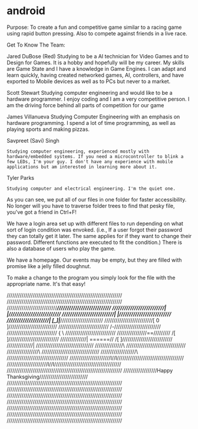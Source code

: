 android
=======

Purpose:
    To create a fun and competitive game similar to a racing game using rapid button pressing.  Also to compete against friends in a live race. 
    
Get To Know The Team:

Jared DuBose (Red)
    Studying to be a AI technician for Video Games and to Design for Games. It is a hobby and hopefully will be my career. 
    My skills are Game State and I have a knowledge in Game Engines. I can adapt and learn quickly, having created networked     games, AI, controllers, and have exported to Mobile devices as well as to PCs but never to a market.
    
Scott Stewart
    Studying computer engineering and would like to be a hardware programmer.  I enjoy coding and I am a very competitive person.  I am the driving force behind all parts of competition for our game

James Villanueva
    Studying Computer Engineering with an emphasis on hardware programming. I spend a lot of time programming, as well as playing sports and making pizzas. 

Savpreet (Savi) Singh

    Studying computer engineering, experienced mostly with hardware/embedded systems. If you need a microcontroller to blink a few LEDs, I'm your guy. I don't have any experience with mobile applications but am interested in learning more about it. 

Tyler Parks

	Studying computer and electrical engineering. I'm the quiet one.

	
	
	
As you can see, we put all of our files in one folder for faster accessibility.
No longer will you have to traverse folder trees to find that pesky file, you've got a friend in Ctrl+F!

We have a login area set up with different files to run depending on what sort of login condition was envoked.
(i.e., If a user forgot their password they can totally get it later. The same applies for if they want to change their password. Different functions are executed to fit the condition.)
There is also a database of users who play the game.

We have a homepage. Our events may be empty, but they are filled with promise like a jelly filled doughnut.

To make a change to the program you simply look for the file with the appropriate name. It's that easy!


//////////////////////////////////////////////////////////////
//////////////////////////////////////////////////////////////
///////////////////////////________///////////////////////////
//////////////////////////|        |//////////////////////////
//////////////////////////|        |//////////////////////////
/////////////////////_____| __[_]__|___///////////////////////
//////////////////////////[     0  ]//////////////////////////
///////////////////////////       /-\/////////////////////////
///////////////////////////    { \ ///////////////////////////
////////////////==/////////    /[ ]///////////////////////////
//////////////|   ======//     /[ ]///////////////////////////
//////////////|                ///////////////////////////////
///////////////\              ////////////////////////////////
/////////////////\             ///////////////////////////////
///////////////////\         /////////////////////////////////
//////////////////////I//I////////////////////////////////////
//////////////////////I//I////////////////////////////////////
//////////////////////////////////////////////////////////////
//////////////////Happy Thanksgiving//////////////////////////
//////////////////////////////////////////////////////////////
//////////////////////////////////////////////////////////////
//////////////////////////////////////////////////////////////
//////////////////////////////////////////////////////////////
//////////////////////////////////////////////////////////////
//////////////////////////////////////////////////////////////
//////////////////////////////////////////////////////////////